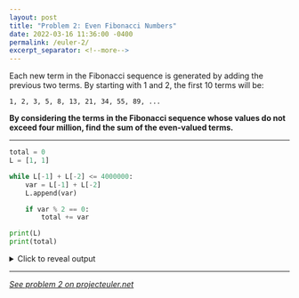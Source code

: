 ```yaml
---
layout: post
title: "Problem 2: Even Fibonacci Numbers"
date: 2022-03-16 11:36:00 -0400
permalink: /euler-2/
excerpt_separator: <!--more-->
---
```

Each new term in the Fibonacci sequence is generated by adding the previous two terms. By starting with 1 and 2, the first 10 terms will be:

```
1, 2, 3, 5, 8, 13, 21, 34, 55, 89, ...
```

**By considering the terms in the Fibonacci sequence whose values do not exceed four million, find the sum of the even-valued terms.**
<!--more-->

***

```py
total = 0
L = [1, 1]

while L[-1] + L[-2] <= 4000000:
    var = L[-1] + L[-2]
    L.append(var)

    if var % 2 == 0:
        total += var

print(L)
print(total)
```

<details> 
<summary>Click to reveal output</summary>
<pre><code>[1, 1, 2, 3, 5, 8, 13, 21, 34, 55, 89, 144, 233, 377, 610, 987, 1597, 2584, 4181, 6765, 10946, 17711, 28657, 46368, 75025, 121393, 196418, 317811, 514229, 832040, 1346269, 2178309, 3524578]
4613732
</code></pre>
</details>

***

*[See problem 2 on projecteuler.net](https://projecteuler.net/problem=2)*